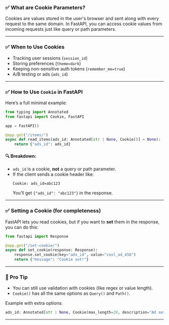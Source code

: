 ### ✅ **What are Cookie Parameters?**

Cookies are values stored in the user's browser and sent along with every request to the same domain. In FastAPI, you can access cookie values from incoming requests just like query or path parameters.

---

### ✅ **When to Use Cookies**

- Tracking user sessions (`session_id`)
- Storing preferences (`theme=dark`)
- Keeping non-sensitive auth tokens (`remember_me=true`)
- A/B testing or ads (`ads_id`)

---

### ✅ **How to Use `Cookie` in FastAPI**

Here’s a full minimal example:

```python
from typing import Annotated
from fastapi import Cookie, FastAPI

app = FastAPI()

@app.get("/items/")
async def read_items(ads_id: Annotated[str | None, Cookie()] = None):
    return {"ads_id": ads_id}
```

#### 🔍 Breakdown:
- `ads_id` is a cookie, **not** a query or path parameter.
- If the client sends a cookie header like:
  ```
  Cookie: ads_id=abc123
  ```
  You’ll get `{"ads_id": "abc123"}` in the response.

---

### ✅ **Setting a Cookie (for completeness)**

FastAPI lets you read cookies, but if you want to **set** them in the response, you can do this:

```python
from fastapi import Response

@app.get("/set-cookie/")
async def set_cookie(response: Response):
    response.set_cookie(key="ads_id", value="cool_ad_456")
    return {"message": "Cookie set!"}
```

---

### 🧠 Pro Tip

- You can still use validation with cookies (like regex or value length).
- `Cookie()` has all the same options as `Query()` and `Path()`.

Example with extra options:
```python
ads_id: Annotated[str | None, Cookie(max_length=20, description="Ad session ID")] = None
```

---

